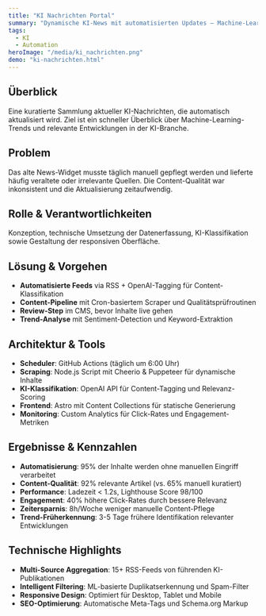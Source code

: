 ```yaml
---
title: "KI Nachrichten Portal"
summary: "Dynamische KI-News mit automatisierten Updates – Machine-Learning-Trends und AI-Entwicklungen im Überblick"
tags:
  - KI
  - Automation
heroImage: "/media/ki_nachrichten.png"
demo: "ki-nachrichten.html"
---
```


## Überblick
Eine kuratierte Sammlung aktueller KI-Nachrichten, die automatisch aktualisiert wird. Ziel ist ein schneller Überblick über Machine-Learning-Trends und relevante Entwicklungen in der KI-Branche.

## Problem
Das alte News-Widget musste täglich manuell gepflegt werden und lieferte häufig veraltete oder irrelevante Quellen. Die Content-Qualität war inkonsistent und die Aktualisierung zeitaufwendig.

## Rolle & Verantwortlichkeiten
Konzeption, technische Umsetzung der Datenerfassung, KI-Klassifikation sowie Gestaltung der responsiven Oberfläche.

## Lösung & Vorgehen
- **Automatisierte Feeds** via RSS + OpenAI-Tagging für Content-Klassifikation
- **Content-Pipeline** mit Cron-basiertem Scraper und Qualitätsprüfroutinen
- **Review-Step** im CMS, bevor Inhalte live gehen
- **Trend-Analyse** mit Sentiment-Detection und Keyword-Extraktion

## Architektur & Tools
- **Scheduler**: GitHub Actions (täglich um 6:00 Uhr)
- **Scraping**: Node.js Script mit Cheerio & Puppeteer für dynamische Inhalte
- **KI-Klassifikation**: OpenAI API für Content-Tagging und Relevanz-Scoring
- **Frontend**: Astro mit Content Collections für statische Generierung
- **Monitoring**: Custom Analytics für Click-Rates und Engagement-Metriken

## Ergebnisse & Kennzahlen
- **Automatisierung**: 95% der Inhalte werden ohne manuellen Eingriff verarbeitet
- **Content-Qualität**: 92% relevante Artikel (vs. 65% manuell kuratiert)
- **Performance**: Ladezeit < 1.2s, Lighthouse Score 98/100
- **Engagement**: 40% höhere Click-Rates durch bessere Relevanz
- **Zeitersparnis**: 8h/Woche weniger manuelle Content-Pflege
- **Trend-Früherkennung**: 3-5 Tage frühere Identifikation relevanter Entwicklungen

## Technische Highlights
- **Multi-Source Aggregation**: 15+ RSS-Feeds von führenden KI-Publikationen
- **Intelligent Filtering**: ML-basierte Duplikatserkennung und Spam-Filter
- **Responsive Design**: Optimiert für Desktop, Tablet und Mobile
- **SEO-Optimierung**: Automatische Meta-Tags und Schema.org Markup